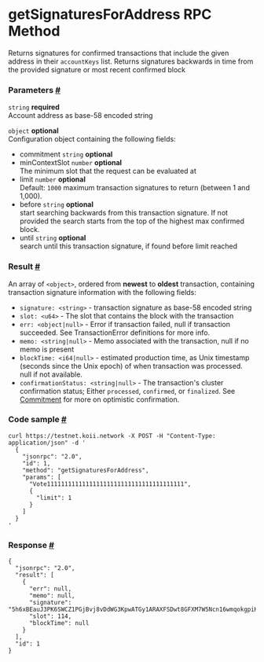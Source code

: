 # getSignaturesForAddress RPC Method 
Returns signatures for confirmed transactions that include the given address in their `accountKeys` list. Returns signatures backwards in time from the provided signature or most recent confirmed block

### Parameters [#](#parameters)
`string` **required**  
Account address as base-58 encoded string  

`object` **optional**  
Configuration object containing the following fields:  
- commitment `string` **optional**   
- minContextSlot `number` **optional**  
The minimum slot that the request can be evaluated at  
- limit `number` **optional**    
  Default: `1000`
  maximum transaction signatures to return (between 1 and 1,000).
- before `string` **optional**  
  start searching backwards from this transaction signature. If not provided the search starts from the top of the highest max confirmed block.  
- until `string` **optional**  
search until this transaction signature, if found before limit reached

### Result [#](#result)

An array of `<object>`, ordered from **newest** to **oldest** transaction, containing transaction signature information with the following fields:

*   `signature: <string>` - transaction signature as base-58 encoded string
*   `slot: <u64>` - The slot that contains the block with the transaction
*   `err: <object|null>` - Error if transaction failed, null if transaction succeeded. See TransactionError definitions for more info.
*   `memo: <string|null>` - Memo associated with the transaction, null if no memo is present
*   `blockTime: <i64|null>` - estimated production time, as Unix timestamp (seconds since the Unix epoch) of when transaction was processed. null if not available.
*   `confirmationStatus: <string|null>` - The transaction's cluster confirmation status; Either `processed`, `confirmed`, or `finalized`. See [Commitment](/develop/rpcapi/intro#configuring-state-commitment) for more on optimistic confirmation.

### Code sample [#](#code-sample)

```
curl https://testnet.koii.network -X POST -H "Content-Type: application/json" -d '
  {
    "jsonrpc": "2.0",
    "id": 1,
    "method": "getSignaturesForAddress",
    "params": [
      "Vote111111111111111111111111111111111111111",
      {
        "limit": 1
      }
    ]
  }
'
```


### Response [#](#response)

```
{
  "jsonrpc": "2.0",
  "result": [
    {
      "err": null,
      "memo": null,
      "signature": "5h6xBEauJ3PK6SWCZ1PGjBvj8vDdWG3KpwATGy1ARAXFSDwt8GFXM7W5Ncn16wmqokgpiKRLuS83KUxyZyv2sUYv",
      "slot": 114,
      "blockTime": null
    }
  ],
  "id": 1
}
```
